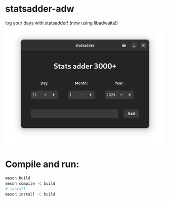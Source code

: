 # statsadder-adw
log your days with statsadder! (now using libadwaita!)
![statsadder](assets/stats.png)

# Compile and run:
``` bash
meson build
meson compile -C build
# install
meson install -C build
```

